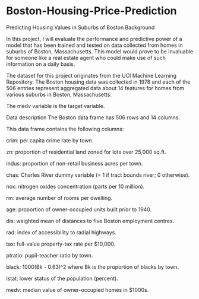 # Boston-Housing-Price-Prediction
Predicting Housing Values in Suburbs of Boston
Background

In this project, I will evaluate the performance and predictive power of a model that has been trained and tested on data collected from homes in suburbs of Boston, Massachusetts. This model would prove to be invaluable for someone like a real estate agent who could make use of such information on a daily basis.

The dataset for this project originates from the UCI Machine Learning Repository. The Boston housing data was collected in 1978 and each of the 506 entries represent aggregated data about 14 features for homes from various suburbs in Boston, Massachusetts.

The medv variable is the target variable.

Data description
The Boston data frame has 506 rows and 14 columns.

This data frame contains the following columns:

crim: per capita crime rate by town.

zn: proportion of residential land zoned for lots over 25,000 sq.ft.

indus: proportion of non-retail business acres per town.

chas: Charles River dummy variable (= 1 if tract bounds river; 0 otherwise).

nox: nitrogen oxides concentration (parts per 10 million).

rm: average number of rooms per dwelling.

age: proportion of owner-occupied units built prior to 1940.

dis: weighted mean of distances to five Boston employment centres.

rad: index of accessibility to radial highways.

tax: full-value property-tax rate per $10,000.

ptratio: pupil-teacher ratio by town.

black: 1000(Bk - 0.63)^2 where Bk is the proportion of blacks by town.

lstat: lower status of the population (percent).

medv: median value of owner-occupied homes in $1000s.
